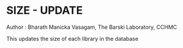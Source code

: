 # SIZE - UPDATE
Author : Bharath Manicka Vasagam, The Barski Laboratory, CCHMC


This updates the size of each library in the database
